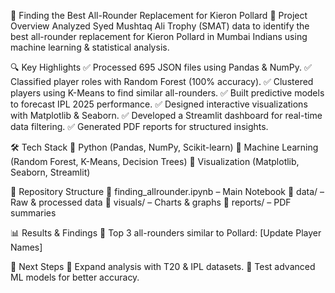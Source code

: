 🏏 Finding the Best All-Rounder Replacement for Kieron Pollard
📌 Project Overview
Analyzed Syed Mushtaq Ali Trophy (SMAT) data to identify the best all-rounder replacement for Kieron Pollard in Mumbai Indians using machine learning & statistical analysis.

🔍 Key Highlights
✅ Processed 695 JSON files using Pandas & NumPy.
✅ Classified player roles with Random Forest (100% accuracy).
✅ Clustered players using K-Means to find similar all-rounders.
✅ Built predictive models to forecast IPL 2025 performance.
✅ Designed interactive visualizations with Matplotlib & Seaborn.
✅ Developed a Streamlit dashboard for real-time data filtering.
✅ Generated PDF reports for structured insights.

🛠 Tech Stack
🔹 Python (Pandas, NumPy, Scikit-learn)
🔹 Machine Learning (Random Forest, K-Means, Decision Trees)
🔹 Visualization (Matplotlib, Seaborn, Streamlit)

📂 Repository Structure
📁 finding_allrounder.ipynb – Main Notebook
📁 data/ – Raw & processed data
📁 visuals/ – Charts & graphs
📁 reports/ – PDF summaries

📊 Results & Findings
📌 Top 3 all-rounders similar to Pollard: [Update Player Names]

🎯 Next Steps
🚀 Expand analysis with T20 & IPL datasets.
🚀 Test advanced ML models for better accuracy.
